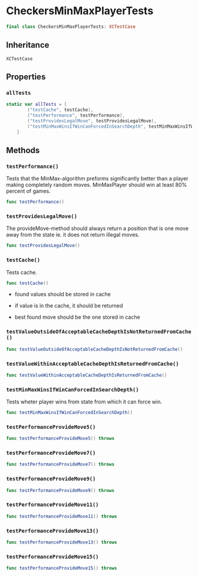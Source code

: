 # CheckersMinMaxPlayerTests

``` swift
final class CheckersMinMaxPlayerTests: XCTestCase 
```

## Inheritance

`XCTestCase`

## Properties

### `allTests`

``` swift
static var allTests = [
        ("testCache", testCache),
        ("testPerformance", testPerformance),
        ("testProvidesLegalMove", testProvidesLegalMove),
        ("testMinMaxWinsIfWinCanForcedInSearchDepth", testMinMaxWinsIfWinCanForcedInSearchDepth)
    ]
```

## Methods

### `testPerformance()`

Tests that the MinMax-algorithm preforms significantly better than a player making completely random moves.
MinMaxPlayer should win at least 80% percent of games.

``` swift
func testPerformance() 
```

### `testProvidesLegalMove()`

The provideMove-method should always return a position that is one move away from the state
ie. it does not return illegal moves.

``` swift
func testProvidesLegalMove() 
```

### `testCache()`

Tests cache.

``` swift
func testCache() 
```

  - found values should be stored in cache

  - if value is in the cache, it should be returned

  - best found move should be the one stored in cache

### `testValueOutsideOfAcceptableCacheDepthIsNotReturnedFromCache()`

``` swift
func testValueOutsideOfAcceptableCacheDepthIsNotReturnedFromCache() 
```

### `testValueWithinAcceptableCacheDepthIsReturnedFromCache()`

``` swift
func testValueWithinAcceptableCacheDepthIsReturnedFromCache() 
```

### `testMinMaxWinsIfWinCanForcedInSearchDepth()`

Tests wheter player wins from state from which it can force win.

``` swift
func testMinMaxWinsIfWinCanForcedInSearchDepth() 
```

### `testPerformanceProvideMove5()`

``` swift
func testPerformanceProvideMove5() throws 
```

### `testPerformanceProvideMove7()`

``` swift
func testPerformanceProvideMove7() throws 
```

### `testPerformanceProvideMove9()`

``` swift
func testPerformanceProvideMove9() throws 
```

### `testPerformanceProvideMove11()`

``` swift
func testPerformanceProvideMove11() throws 
```

### `testPerformanceProvideMove13()`

``` swift
func testPerformanceProvideMove13() throws 
```

### `testPerformanceProvideMove15()`

``` swift
func testPerformanceProvideMove15() throws 
```
